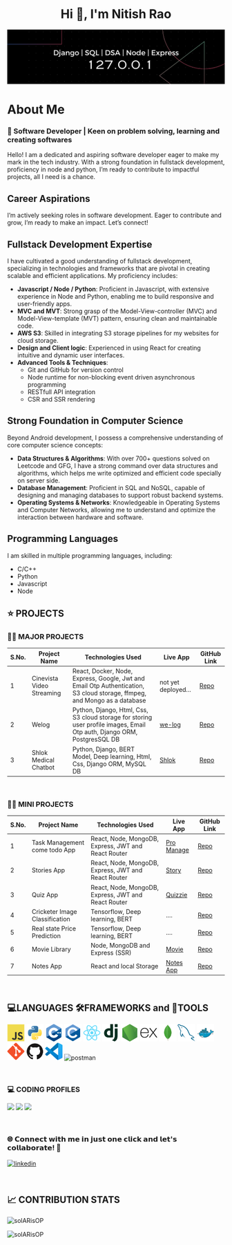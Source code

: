 <h1 align="center">Hi 👋, I'm Nitish Rao</h1>

<img src="https://github.com/solARisOP/solARisOP/blob/main/127.0.0.1%20(2).png">

# About Me

### 👋 Software Developer | Keen on problem solving, learning and creating softwares

Hello! I am a dedicated and aspiring software developer eager to make my mark in the tech industry. With a strong foundation in fullstack development, proficiency in node and python, I’m ready to contribute to impactful projects, all I need is a chance.

## Career Aspirations
I’m actively seeking roles in software development. Eager to contribute and grow, I’m ready to make an impact. Let’s connect!

## Fullstack Development Expertise
I have cultivated a good understanding of fullstack development, specializing in technologies and frameworks that are pivotal in creating scalable and efficient applications. My proficiency includes:

- **Javascript / Node / Python**: Proficient in Javascript, with extensive experience in Node and Python, enabling me to build responsive and user-friendly apps.
- **MVC and MVT**: Strong grasp of the Model-View-controller (MVC) and Model-View-template (MVT) pattern, ensuring clean and maintainable code.
- **AWS S3**: Skilled in integrating S3 storage pipelines for my websites for cloud storage.
- **Design and Client logic**: Experienced in using React for creating intuitive and dynamic user interfaces.
- **Advanced Tools & Techniques**: 
  - Git and GitHub for version control
  - Node runtime for non-blocking event driven asynchronous programming
  - RESTfull API integration
  - CSR and SSR rendering

## Strong Foundation in Computer Science
Beyond Android development, I possess a comprehensive understanding of core computer science concepts:

- **Data Structures & Algorithms**: With over 700+ questions solved on Leetcode and GFG, I have a strong command over data structures and algorithms, which helps me write optimized and efficient code specially on server side.
- **Database Management**: Proficient in SQL and NoSQL, capable of designing and managing databases to support robust backend systems.
- **Operating Systems & Networks**: Knowledgeable in Operating Systems and Computer Networks, allowing me to understand and optimize the interaction between hardware and software.

## Programming Languages
I am skilled in multiple programming languages, including:

- C/C++
- Python
- Javascript
- Node

## ⭐ PROJECTS

### 👩‍💻 MAJOR PROJECTS

|S.No.|Project Name|Technologies Used | Live App | GitHub Link |
|--------|----|----|----| ---- |
| 1 | Cinevista Video Streaming |React, Docker, Node, Express, Google, Jwt and Email Otp Authentication, S3 cloud storage, ffmpeg, and Mongo as a database | not yet deployed... | [Repo](https://github.com/solARisOP/Video-Stream) |
| 2 | Welog |Python, Django, Html, Css, S3 cloud storage for storing user profile images, Email Otp auth, Django ORM, PostgresSQL DB |  [we-log](https://we-log.vercel.app)  | [Repo](https://github.com/solARisOP/we-log) | 
| 3 | Shlok Medical Chatbot |Python, Django, BERT Model, Deep learning, Html, Css, Django ORM, MySQL DB |  [Shlok](https://shlok-chikitsa.vercel.app)  | [Repo](https://github.com/solARisOP/shlok) | 

<br>

### 👩‍💻 MINI PROJECTS

|S.No.|Project Name|Technologies Used | Live App | GitHub Link |
|--------|----|----|----|----|
| 1 | Task Management come todo App | React, Node, MongoDB, Express, JWT and React Router | [Pro Manage](https://pro-manage-client-aitu.onrender.com/) | [Repo](https://github.com/solARisOP/Pro-Manage-client) |
| 2 | Stories App | React, Node, MongoDB, Express, JWT and React Router | [Story](https://stories-91jl.onrender.com/) | [Repo](https://github.com/solARisOP/stories) |
| 3 | Quiz App | React, Node, MongoDB, Express, JWT and React Router | [Quizzie](https://quizzie-client-s556.onrender.com/) | [Repo](https://github.com/solARisOP/Quizee-Server) |
| 4 | Cricketer Image Classification | Tensorflow, Deep learning, BERT | .... | [Repo](https://github.com/solARisOP/Machine-Learning/tree/master/proj_final/image%20classification) |
| 5 | Real state Price Prediction | Tensorflow, Deep learning, BERT | .... | [Repo](https://github.com/solARisOP/Machine-Learning/tree/master/proj_final/real%20estate%20price%20prediction) |
| 6 | Movie Library | Node, MongoDB and Express (SSR) | [Movie](https://fasal-movie-library-ic4c.onrender.com) | [Repo](https://github.com/solARisOP/Movie) |
| 7 | Notes App| React and local Storage | [Notes App](https://notes-app-six-beryl.vercel.app/) | [Repo](https://github.com/solARisOP/Notes-App) |


 <br>

 ## 💻LANGUAGES 🛠️FRAMEWORKS and 🔧TOOLS 
<p align="left">
  <!-- Javascript -->
    <img src="https://raw.githubusercontent.com/devicons/devicon/master/icons/javascript/javascript-original.svg" alt="javascript" width="40" height="40"/>
  <!-- Pyhton -->
    <img src="https://raw.githubusercontent.com/devicons/devicon/master/icons/python/python-original.svg" alt="python" width="40" height="40"/>
  <!-- C++ -->
    <img src="https://raw.githubusercontent.com/devicons/devicon/master/icons/cplusplus/cplusplus-original.svg" alt="cplusplus" width="40" height="40"/>
  <!-- C -->
    <img src="https://raw.githubusercontent.com/devicons/devicon/master/icons/c/c-original.svg" alt="c" width="40" height="40"/>
  <!-- React -->
    <img src="https://raw.githubusercontent.com/devicons/devicon/master/icons/react/react-original.svg" alt="react" width="40" height="40"/>
  <!-- django -->
    <img src="https://github.com/devicons/devicon/blob/master/icons/django/django-plain.svg" alt="django" width="40" height="40"/>
  <!-- Node -->
    <img src="https://raw.githubusercontent.com/devicons/devicon/master/icons/nodejs/nodejs-original.svg" alt="node" width="40" height="40"/>
  <!-- Express -->
    <img src="https://raw.githubusercontent.com/devicons/devicon/master/icons/express/express-original.svg" alt="express" width="40" height="40"/>
  <!-- Mongodb -->
    <img src="https://raw.githubusercontent.com/devicons/devicon/master/icons/mongodb/mongodb-original.svg" alt="mongodb" width="40" height="40"/>
  <!-- SQL -->
    <img src="https://raw.githubusercontent.com/devicons/devicon/master/icons/mysql/mysql-original.svg" alt="mysql" width="40" height="40"/>
  <!-- Docker -->
    <img src="https://raw.githubusercontent.com/devicons/devicon/master/icons/docker/docker-original.svg" alt="docker" width="40" height="40"/>
  <!-- Git -->
    <img src="https://raw.githubusercontent.com/devicons/devicon/master/icons/git/git-original.svg" alt="c" width="40" height="40"/>
  <!-- GitHub -->
    <img src="https://raw.githubusercontent.com/devicons/devicon/master/icons/github/github-original.svg" alt="github" width="40" height="40" style="background-color:white;"/>
  <!-- VS Code -->
    <img src="https://raw.githubusercontent.com/devicons/devicon/master/icons/vscode/vscode-original.svg" alt="vscode" width="40" height="40"/>
  <!-- Postman -->
    <img src="https://www.vectorlogo.zone/logos/getpostman/getpostman-icon.svg" alt="postman" width="40" height="40"/>

</p>

<br>


### 💻 CODING PROFILES

<a href="https://leetcode.com/u/solARis_OP/"><img src="https://img.shields.io/badge/leetcode-D14836.svg?style=for-the-badge&logo=leetcode&logoColor=white"></img></a>
<a href="https://www.geeksforgeeks.org/user/nitishraosnr2001/"><img src="https://img.shields.io/badge/geeksforgeeks-%D14836.svg?style=for-the-badge&logo=geeksforgeeks&logoColor=white"></img></a>
<a href="https://www.naukri.com/code360/profile/solARis"><img src="https://img.shields.io/badge/coding_ninjas-%231F8CFF.svg?style=for-the-badge&logo=codingninjas&logoColor=white"></img></a>

<br>

### 🌐 𝗖𝗼𝗻𝗻𝗲𝗰𝘁 𝘄𝗶𝘁𝗵 𝗺𝗲 𝗶𝗻 𝗷𝘂𝘀𝘁 𝗼𝗻𝗲 𝗰𝗹𝗶𝗰𝗸 𝗮𝗻𝗱 𝗹𝗲𝘁'𝘀 𝗰𝗼𝗹𝗹𝗮𝗯𝗼𝗿𝗮𝘁𝗲! 🤝
<p align="left">
  
   <!-- LinkedIn -->
  <a href="https://linkedin.com/in/seema-nitish-rao">
    <img align="center" src="https://raw.githubusercontent.com/rahuldkjain/github-profile-readme-generator/master/src/images/icons/Social/linked-in-alt.svg" alt="linkedin" height="30" width="40" /></a>
</p>

<br>



## 📈 CONTRIBUTION STATS 
<img align="center" src="https://github-readme-stats.vercel.app/api/top-langs?username=solARisOP&show_icons=true&locale=en&layout=compact" alt="solARisOP" />

<p><img align="center" src="https://github-readme-streak-stats.herokuapp.com/?user=solARisOP&" alt="solARisOP" /></p>
